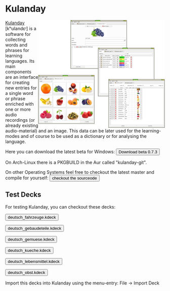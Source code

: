 <!--
# Tambi #
<img src="./img/logo2.png" alt="logo" width="200px" height="200px" align="right">

[Tambi](./tambi.md) [tʰambi] is the main program for studying the bible (and much more).
-->

# Kulanday #
<img src="./img/collage.png" alt="logo" width="400px" height="341px" align="right">

[Kulanday](./kulanday.md) [kʰʊlandɛᶦ] is a software for collecting words and phrases for learning languages. Its main components are an interface for creating new entries for a single word or phrase enriched with one or more audio recordings (or already existing audio-material) and an image. This data can be later used for the learning-modes and of course to be used as a dictionary or for analysing the language. 

Here you can download the latest beta for Windows:
<button type="button" onclick="location='https://github.com/tambi-soft/kulanday/releases/download/0.7.3/kulanday_0.7.3.zip'">Download beta 0.7.3</button>

On Arch-Linux there is a PKGBUILD in the Aur called "kulanday-git".

On other Operating Systems feel free to checkout the latest master and compile for yourself:
<button type="button" target="_blank" onclick="window.open('https://github.com/tambi-soft/kulanday')">checkout the sourceode</button>

## Test Decks ##
For testing Kulanday, you can checkout these decks:

<button type="button" onclick="location='http://www.mathematik.uni-marburg.de/~beckers4/kulanday_decks/deutsch_fahrzeuge.kdeck'">deutsch_fahrzeuge.kdeck</button>

<button type="button" onclick="location='http://www.mathematik.uni-marburg.de/~beckers4/kulanday_decks/deutsch_gebaudeteile.kdeck'">deutsch_gebaudeteile.kdeck</button>

<button type="button" onclick="location='http://www.mathematik.uni-marburg.de/~beckers4/kulanday_decks/deutsch_gemuese.kdeck'">deutsch_gemuese.kdeck</button>

<button type="button" onclick="location='http://www.mathematik.uni-marburg.de/~beckers4/kulanday_decks/deutsch_kueche.kdeck'">deutsch_kueche.kdeck</button>

<button type="button" onclick="location='http://www.mathematik.uni-marburg.de/~beckers4/kulanday_decks/deutsch_lebensmittel.kdeck'">deutsch_lebensmittel.kdeck</button>

<button type="button" onclick="location='http://www.mathematik.uni-marburg.de/~beckers4/kulanday_decks/deutsch_obst.kdeck'">deutsch_obst.kdeck</button>

Import this decks into Kulanday using the menu-entry: File -> Import Deck
